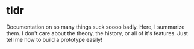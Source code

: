# tldr
Documentation on so many things suck soooo badly. Here, I summarize them. I don't care about the theory, the history, or all of it's features. Just tell me how to build a prototype easily!